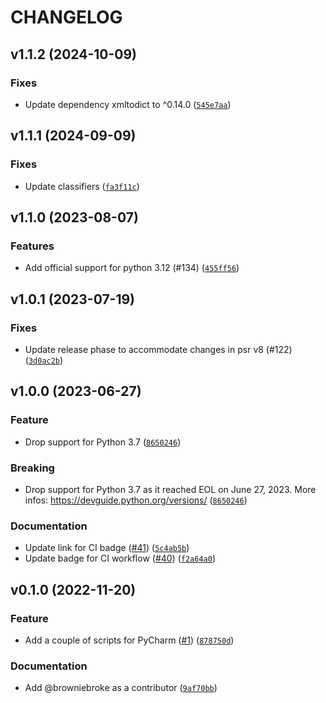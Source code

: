 # CHANGELOG

## v1.1.2 (2024-10-09)

### Fixes

- Update dependency xmltodict to ^0.14.0 ([`545e7aa`](https://github.com/browniebroke/browniebroke-utils/commit/545e7aaddcfd7d7cfe089ca28aee67a35156890b))

## v1.1.1 (2024-09-09)

### Fixes

- Update classifiers ([`fa3f11c`](https://github.com/browniebroke/browniebroke-utils/commit/fa3f11ca1fc5077ba70e985a4e6df420a1d7309d))

## v1.1.0 (2023-08-07)

### Features

- Add official support for python 3.12 (#134) ([`455ff56`](https://github.com/browniebroke/browniebroke-utils/commit/455ff56795086a27093ed4c78cb585cfdafeea35))

## v1.0.1 (2023-07-19)

### Fixes

- Update release phase to accommodate changes in psr v8 (#122) ([`3d0ac2b`](https://github.com/browniebroke/browniebroke-utils/commit/3d0ac2bf28aeb6842f3ecdc2b02e9e10c1ecdf1c))

## v1.0.0 (2023-06-27)

### Feature

- Drop support for Python 3.7 ([`8650246`](https://github.com/browniebroke/browniebroke-utils/commit/8650246ec425376ff8609d49ce73e5de47b8b56e))

### Breaking

- Drop support for Python 3.7 as it reached EOL on June 27, 2023. More infos: https://devguide.python.org/versions/ ([`8650246`](https://github.com/browniebroke/browniebroke-utils/commit/8650246ec425376ff8609d49ce73e5de47b8b56e))

### Documentation

- Update link for CI badge ([#41](https://github.com/browniebroke/browniebroke-utils/issues/41)) ([`5c4ab5b`](https://github.com/browniebroke/browniebroke-utils/commit/5c4ab5b15ff8916ac68c48d36a4444fdafa93390))
- Update badge for CI workflow ([#40](https://github.com/browniebroke/browniebroke-utils/issues/40)) ([`f2a64a0`](https://github.com/browniebroke/browniebroke-utils/commit/f2a64a04b8a439a6667c5ce7608b0c2bb4678303))

## v0.1.0 (2022-11-20)

### Feature

- Add a couple of scripts for PyCharm ([#1](https://github.com/browniebroke/browniebroke-utils/issues/1)) ([`878750d`](https://github.com/browniebroke/browniebroke-utils/commit/878750d41c4823516ff38841b5b3a6a5a9c1e667))

### Documentation

- Add @browniebroke as a contributor ([`9af70bb`](https://github.com/browniebroke/browniebroke-utils/commit/9af70bb982d4fd070adc6f463cc314edff21f632))
